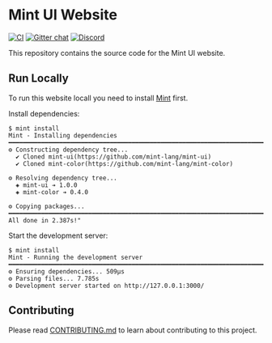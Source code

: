 # Mint UI Website

[![CI](https://github.com/mint-lang/mint-ui-website/actions/workflows/ci.yml/badge.svg)](https://github.com/mint-lang/mint-ui/actions/workflows/ci.yml)
[![Gitter chat](https://badges.gitter.im/gitterHQ/gitter.svg)](https://gitter.im/mint-lang/Lobby)
[![Discord](https://img.shields.io/discord/698214718241767445)](https://discord.gg/NXFUJs2)

This repository contains the source code for the Mint UI website.

## Run Locally

To run this website locall you need to install [Mint](https://www.mint-lang.com/install) first.

Install dependencies:

```console
$ mint install
Mint - Installing dependencies
━━━━━━━━━━━━━━━━━━━━━━━━━━━━━━━━━━━━━━━━━━━━━━━━━━━━━━━━━━━━━━━━━━━━━━━━━━━━━━━━
⚙ Constructing dependency tree...
  ✔ Cloned mint-ui(https://github.com/mint-lang/mint-ui)
  ✔ Cloned mint-color(https://github.com/mint-lang/mint-color)

⚙ Resolving dependency tree...
  ◈ mint-ui ➔ 1.0.0
  ◈ mint-color ➔ 0.4.0

⚙ Copying packages...
━━━━━━━━━━━━━━━━━━━━━━━━━━━━━━━━━━━━━━━━━━━━━━━━━━━━━━━━━━━━━━━━━━━━━━━━━━━━━━━━
All done in 2.387s!"
```

Start the development server:

```console
$ mint install
Mint - Running the development server
━━━━━━━━━━━━━━━━━━━━━━━━━━━━━━━━━━━━━━━━━━━━━━━━━━━━━━━━━━━━━━━━━━━━━━━━━━━━━━━━
⚙ Ensuring dependencies... 509μs
⚙ Parsing files... 7.785s
⚙ Development server started on http://127.0.0.1:3000/
```

## Contributing

Please read [CONTRIBUTING.md](CONTRIBUTING.md) to learn about contributing to this project.
